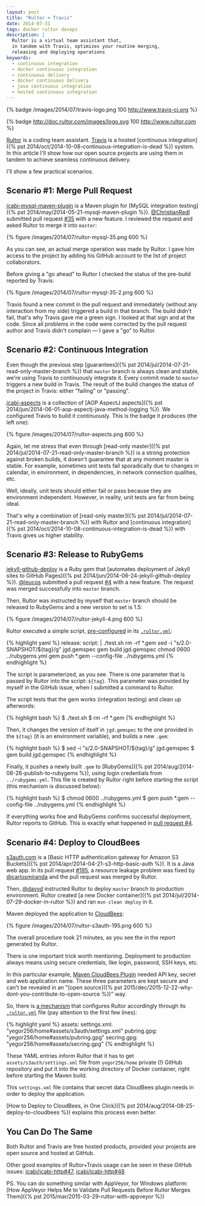 ```yaml
---
layout: post
title: "Rultor + Travis"
date: 2014-07-31
tags: docker rultor devops
description: |
  Rultor is a virtual team assistant that,
  in tandem with Travis, optimizes your routine merging,
  releasing and deploying operations
keywords:
  - continuous integration
  - docker continuous integration
  - continuous delivery
  - docker continuous delivery
  - java continuous integration
  - hosted continuous integration
---
```


{% badge /images/2014/07/travis-logo.png 100 http://www.travis-ci.org %}

{% badge http://doc.rultor.com/images/logo.svg 100 http://www.rultor.com %}

[Rultor](http://www.rultor.com) is a coding team assistant.
[Travis](http://travis-ci.org) is a hosted
[continuous integration]({% pst 2014/oct/2014-10-08-continuous-integration-is-dead %}) system.
In this article I'll show how our open source projects are
using them in tandem to achieve seamless continuous delivery.

I'll show a few practical scenarios.

<!--more-->

## Scenario #1: Merge Pull Request

[jcabi-mysql-maven-plugin](https://github.com/jcabi/jcabi-mysql-maven-plugin)
is a Maven plugin for [MySQL integration testing]({% pst 2014/may/2014-05-21-mysql-maven-plugin %}).
[@ChristianRedl](https://github.com/ChristianRedl) submitted pull request
[#35](https://github.com/jcabi/jcabi-mysql-maven-plugin/pull/35) with a new feature.
I reviewed the request and asked Rultor to merge it into `master`:

{% figure /images/2014/07/rultor-mysql-35.png 600 %}

As you can see, an actual merge operation was made by Rultor.
I gave him access to the project by adding his GitHub account to
the list of project collaborators.

Before giving a "go ahead" to Rultor I checked the status
of the pre-build reported by Travis:

{% figure /images/2014/07/rultor-mysql-35-2.png 600 %}

Travis found a new commit in the pull request and immediately
(without any interaction from my side) triggered a build in that branch.
The build didn't fail, that's why Travis gave me a green sign.
I looked at that sign and at the code. Since all problems in the code
were corrected by the pull request author and Travis didn't complain
&mdash; I gave a "go" to Rultor.

## Scenario #2: Continuous Integration

Even though the previous step [guarantees]({% pst 2014/jul/2014-07-21-read-only-master-branch %})
that `master` branch is always clean and stable, we're using Travis to
continuously integrate it. Every commit made to `master` triggers
a new build in Travis. The result of the build changes the status
of the project in Travis: either "failing" or "passing".

[jcabi-aspects](http://aspects.jcabi.com) is a collection of
[AOP AspectJ aspects]({% pst 2014/jun/2014-06-01-aop-aspectj-java-method-logging %}).
We configured Travis to build it continuously. This is the badge it produces (the left one):

{% figure /images/2014/07/rultor-aspects.png 600 %}

Again, let me stress that even through
[read-only master]({% pst 2014/jul/2014-07-21-read-only-master-branch %})
is a strong protection against broken builds, it doesn't guarantee that
at any moment master is stable. For example, sometimes unit tests
fail sporadically due to changes in calendar, in environment, in dependencies,
in network connection qualities, etc.

Well, ideally, unit tests should either fail or pass because they
are environment independent. However, in reality, unit tests are far
from being ideal.

That's why a combination of [read-only master]({% pst 2014/jul/2014-07-21-read-only-master-branch %})
with Rultor and
[continuous integration]({% pst 2014/oct/2014-10-08-continuous-integration-is-dead %})
with Travis gives us higher stability.

## Scenario #3: Release to RubyGems

[jekyll-github-deploy](https://github.com/yegor256/jekyll-github-deploy)
is a Ruby gem that [automates deployment of Jekyll sites to GitHub Pages]({% pst 2014/jun/2014-06-24-jekyll-github-deploy %}).
[@leucos](https://github.com/leucos) submitted a pull request
[#4](https://github.com/yegor256/jekyll-github-deploy/pull/4)
with a new feature. The request was merged successfully into `master` branch.

Then, Rultor was instructed by myself that `master` branch should be
released to RubyGems and a new version to set is 1.5:

{% figure /images/2014/07/rultor-jekyll-4.png 600 %}

Rultor executed a simple script, [pre-configured](http://doc.rultor.com/basics.html#release) in its
[`.rultor.yml`](https://github.com/yegor256/jekyll-github-deploy/blob/master/.rultor.yml):

{% highlight yaml %}
release:
  script: |
    ./test.sh
    rm -rf *.gem
    sed -i "s/2.0-SNAPSHOT/${tag}/g" jgd.gemspec
    gem build jgd.gemspec
    chmod 0600 ../rubygems.yml
    gem push *.gem --config-file ../rubygems.yml
{% endhighlight %}

The script is parameterized, as you see. There is one parameter that
is passed by Rultor into the script: `${tag}`. This parameter was
provided by myself in the GitHub issue, when I submitted a command to Rultor.

The script tests that the gem works (integration testing) and
clean up afterwords:

{% highlight bash %}
$ ./test.sh
$ rm -rf *.gem
{% endhighlight %}

Then, it changes the version of itself in `jgd.gemspec` to
the one provided in the `${tag}` (it is an environment variable),
and builds a new `.gem`:

{% highlight bash %}
$ sed -i "s/2.0-SNAPSHOT/${tag}/g" jgd.gemspec
$ gem build jgd.gemspec
{% endhighlight %}

Finally, it pushes a newly built `.gem` to
[RubyGems]({% pst 2014/aug/2014-08-26-publish-to-rubygems %}),
using login credentials from `../rubygems.yml`. This file is created by
Rultor right before starting the script (this mechanism is discussed below):

{% highlight bash %}
$ chmod 0600 ../rubygems.yml
$ gem push *.gem --config-file ../rubygems.yml
{% endhighlight %}

If everything works fine and RubyGems confirms successful deployment,
Rultor reports to GitHub. This is exactly what happened in
[pull request #4](https://github.com/yegor256/jekyll-github-deploy/pull/4).

## Scenario #4: Deploy to CloudBees

[s3auth.com](http://www.s3auth.com) is a
[Basic HTTP authentication gateway for Amazon S3 Buckets]({% pst 2014/apr/2014-04-21-s3-http-basic-auth %}).
It is a Java web app.
In its pull request [#195](https://github.com/yegor256/s3auth/pull/195), a resource
leakage problem was fixed by [@carlosmiranda](https://github.com/carlosmiranda)
and the pull request was merged by Rultor.

Then, [@davvd](https://github.com/davvd) instructed Rultor to deploy
`master` branch to production environment. Rultor created
[a new Docker container]({% pst 2014/jul/2014-07-29-docker-in-rultor %})
and ran `mvn clean deploy` in it.

Maven deployed the application to [CloudBees](http://www.cloudbees.com):

{% figure /images/2014/07/rultor-s3auth-195.png 600 %}

The overall procedure took 21 minutes, as you see the in the report generated by Rultor.

There is one important trick worth mentioning. Deployment to
production always means using secure credentials, like login, password, SSH keys, etc.

In this particular example, [Maven CloudBees  Plugin](https://wiki.cloudbees.com/bin/view/RUN/MavenGuide)
needed API key, secret and web application name. These three parameters are kept secure
and can't be revealed in an "[open source]({% pst 2015/dec/2015-12-22-why-dont-you-contribute-to-open-source %})" way.

So, there is [a mechanism](http://doc.rultor.com/reference.html#assets)
that configures Rultor accordingly through its
[`.rultor.yml`](https://github.com/yegor256/s3auth/blob/master/.rultor.yml)
file (pay attention to the first few lines):

{% highlight yaml %}
assets:
  settings.xml: "yegor256/home#assets/s3auth/settings.xml"
  pubring.gpg: "yegor256/home#assets/pubring.gpg"
  secring.gpg: "yegor256/home#assets/secring.gpg"
{% endhighlight %}

These YAML entries inform Rultor that it has to get `assets/s3auth/settings.xml`
file from `yegor256/home` private (!) GitHub repository and put it into
the working directory of Docker container, right before starting the Maven build.

This `settings.xml` file contains that secret data CloudBees
plugin needs in order to deploy the application.

[How to Deploy to CloudBees, in One Click]({% pst 2014/aug/2014-08-25-deploy-to-cloudbees %})
explains this process even better.

## You Can Do The Same

Both Rultor and Travis are free hosted products, provided your
projects are open source and hosted at GitHub.

Other good examples of Rultor+Travis usage can be seen in these GitHub issues:
[jcabi/jcabi-http#47](https://github.com/jcabi/jcabi-http/issues/47),
[jcabi/jcabi-http#48](https://github.com/jcabi/jcabi-http/pull/48)

PS. You can do something similar with AppVeyor, for Windows platform:
[How AppVeyor Helps Me to Validate Pull Requests Before Rultor Merges Them]({% pst 2015/mar/2015-03-29-rultor-with-appveyor %})
